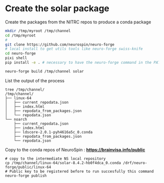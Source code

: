 # Create the solar package

Create the packages from the NITRC repos to produce a conda package

```bash
mkdir /tmp/myroot /tmp/channel
cd /tmp/myroot
#
git clone https://github.com/neurospin/neuro-forge
# local install to get utils tools like neuro-forge swiss-knife
cd neuro-forge
pixi shell
pip install -e . # necessary to have the neuro-forge command in the PATH

neuro-forge build /tmp/channel solar
```
List the output of the process

```
tree /tmp/channel/
/tmp/channel/
├── linux-64
│   ├── current_repodata.json
│   ├── index.html
│   ├── repodata_from_packages.json
│   └── repodata.json
└── noarch
    ├── current_repodata.json
    ├── index.html
    ├── ldscore-2.0.1-pyh4616a5c_0.conda
    ├── repodata_from_packages.json
    └── repodata.json
```

Copy to the conda repos of NeuroSpin : **https://brainvisa.info/public**

```
# copy to the intermediate NS local repository
cp /tmp/channel/linux-64/solar-8.4.2-hb0f4dca_0.conda /drf/neuro-forge/public/linux-64
# Public key to be registered before to run succesfully this command
neuro-forge publish
```